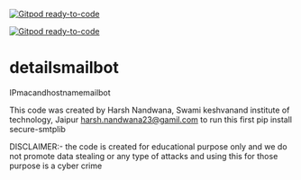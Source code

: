 [![Gitpod ready-to-code](https://img.shields.io/badge/Gitpod-ready--to--code-blue?logo=gitpod)](https://gitpod.io/#https://github.com/harshnandwana/detailsmailbot)

[![Gitpod ready-to-code](https://img.shields.io/badge/Gitpod-ready--to--code-blue?logo=gitpod)](https://gitpod.io/#https://github.com/harshnandwana/detailsmailbot)

# detailsmailbot
 IPmacandhostnamemailbot

 This code was created by Harsh Nandwana, Swami keshvanand institute of technology, Jaipur
harsh.nandwana23@gamil.com
to run this first
pip install secure-smtplib

DISCLAIMER:- the code is created for educational purpose only and we do not promote data stealing or any type of attacks and using this for those purpose is a cyber crime
